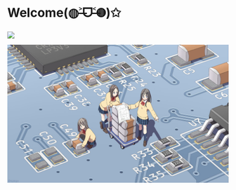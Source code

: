 # Welcome(◍˃̶ᗜ˂̶◍)✩

<img src="http://pan.fumiama.top:42412/cmoe?name=fumiama&theme=gb" align="middle" />

![pcb](pcb.jpg)


